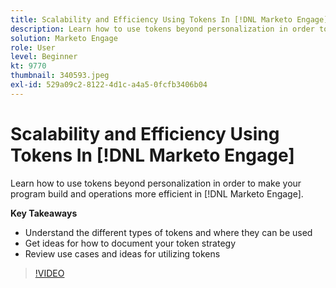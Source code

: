 ```yaml
---
title: Scalability and Efficiency Using Tokens In [!DNL Marketo Engage]
description: Learn how to use tokens beyond personalization in order to make your program build and operations more efficient in [!DNL Marketo Engage].
solution: Marketo Engage
role: User
level: Beginner
kt: 9770
thumbnail: 340593.jpeg
exl-id: 529a09c2-8122-4d1c-a4a5-0fcfb3406b04
---
```

# Scalability and Efficiency Using Tokens In [!DNL Marketo Engage]

Learn how to use tokens beyond personalization in order to make your program build and operations more efficient in [!DNL Marketo Engage].

**Key Takeaways**

* Understand the different types of tokens and where they can be used
* Get ideas for how to document your token strategy
* Review use cases and ideas for utilizing tokens

>[!VIDEO](https://video.tv.adobe.com/v/340593/?quality=12&learn=on)
